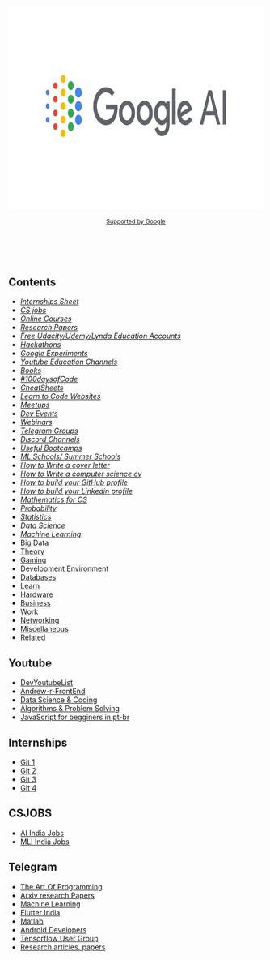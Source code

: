 <div align="center">
	<img width="650" height="400" src="share.png" alt="Google AI github">
		<p>
			<sup>
				<a href="https://github.com/sponsors/sindresorhus">Supported by Google</a>
			</sup>
		</p>
		<br>
		<br>
	<br>
</div>


## Contents

- [*Internships Sheet*](#internships)
- [*CS jobs*](#csjobs)
- [*Online Courses*](#online-courses)
- [*Research Papers*](#front-end-development)
- [*Free Udacity/Udemy/Lynda Education Accounts*](#back-end-development)
- [*Hackathons*](#computer-science)
- [*Google Experiments*](#computer-science)
- [*Youtube Education Channels*](#youtube)
- [*Books*](#books)
- [*#100daysofCode*](#100DaysofCode)
- [*CheatSheets*](#cheatsheets)
- [*Learn to Code Websites*](#)
- [*Meetups*](#computer-science)
- [*Dev Events*](#computer-science)
- [*Webinars*](#computer-science)
- [*Telegram Groups*](#computer-science)
- [*Discord Channels*](#computer-science)
- [*Useful Bootcamps*](#computer-science)
- [*ML Schools/ Summer Schools*](#computer-science)
- [*How to Write a cover letter*](#computer-science)
- [*How to Write a computer science cv*](#computer-science)
- [*How to build your GitHub profile*](#computer-science)
- [*How to build your Linkedin profile*](#computer-science)
- [*Mathematics for CS*](#computer-science)
- [*Probability*](#computer-science)
- [*Statistics*](#computer-science)
- [*Data Science*](#computer-science)
- [*Machine Learning*](#computer-science)
- [Big Data](#big-data)
- [Theory](#theory)
- [Gaming](#gaming)
- [Development Environment](#development-environment)
- [Databases](#databases)
- [Learn](#learn)
- [Hardware](#hardware)
- [Business](#business)
- [Work](#work)
- [Networking](#networking)
- [Miscellaneous](#miscellaneous)
- [Related](#related)

## Youtube

- [DevYoutubeList](https://github.com/ErikCH/DevYouTubeList)
- [Andrew-r-FrontEnd](https://github.com/andrew--r/channels)
- [Data Science & Coding](https://github.com/kunalmanik/Awesome-Youtube-Channels)
- [Algorithms & Problem Solving](https://www.youtube.com/channel/UC1fLEeYICmo3O9cUsqIi7HA)
- [JavaScript for begginers in pt-br](https://www.youtube.com/watch?v=ipHuSfOYhwA&list=PLInBAd9OZCzxl38aAYdyoMHVg0xCgxrRx)


## Internships
- [Git 1](https://github.com/Zackhardtoname/internships)
- [Git 2](https://github.com/gcreddy42/hiring2020)
- [Git 3](https://github.com/elaine-zheng/summer2020internships)
- [Git 4](https://github.com/himahuja/Research-Internships-for-Undergraduates)

## CSJOBS
 - [AI India Jobs](https://t.me/AiIndiaJobs)
 - [MLI India Jobs](https://t.me/mljobsindia)
 
## Telegram
 - [The Art Of Programming](https://t.me/theprogrammingartgroup)
 - [Arxiv research Papers](https://t.me/ai_python_arxiv)
 - [Machine Learning](https://t.me/machinelearningg)
 - [Flutter India](https://t.me/Flutterindia)
 - [Matlab](https://t.me/matlabirawen)
 - [Android Developers](https://t.me/keralaandroiddeveloper)
 - [Tensorflow User Group](https://t.me/tfugmumbai)
 - [Research articles, papers](https://t.me/ArtificialIntelligenceArticles)
 
 

 

